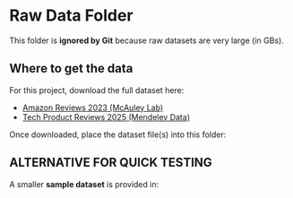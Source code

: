 # Raw Data Folder

This folder is **ignored by Git** because raw datasets are very large (in GBs).

## Where to get the data

For this project, download the full dataset here:

- [Amazon Reviews 2023 (McAuley Lab)](https://amazon-reviews-2023.github.io/)
- [Tech Product Reviews 2025 (Mendeley Data)](https://data.mendeley.com/datasets/8cszh3bwbb/1)

Once downloaded, place the dataset file(s) into this folder:



## ALTERNATIVE FOR QUICK TESTING
A smaller **sample dataset** is provided in:

